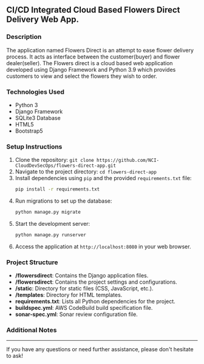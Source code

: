 
## CI/CD Integrated Cloud Based Flowers Direct Delivery Web App.

### Description
The application named Flowers Direct is an attempt to ease flower delivery process. It acts as interface between the customer(buyer) and flower dealer(seller). The Flowers direct is a cloud based web application developed using Django Framework and Python 3.9 which provides customers to view and select the flowers they wish to order.

### Technologies Used
- Python 3
- Django Framework
- SQLite3 Database
- HTML5
- Bootstrap5

### Setup Instructions
1. Clone the repository: `git clone https://github.com/NCI-CloudDevSecOps/flowers-direct-app.git`
2. Navigate to the project directory: `cd flowers-direct-app`
3. Install dependencies using `pip` and the provided `requirements.txt` file:
    ```bash
    pip install -r requirements.txt
    ```
4. Run migrations to set up the database:
    ```bash
    python manage.py migrate
    ```
5. Start the development server:
    ```bash
    python manage.py runserver
    ```
6. Access the application at `http://localhost:8080` in your web browser.

### Project Structure
- **/flowersdirect**: Contains the Django application files.
- **/flowersdirect**: Contains the project settings and configurations.
- **/static**: Directory for static files (CSS, JavaScript, etc.).
- **/templates**: Directory for HTML templates.
- **requirements.txt**: Lists all Python dependencies for the project.
- **buildspec.yml**: AWS CodeBuild build specification file.
- **sonar-spec.yml**: Sonar review configuration file.

### Additional Notes


---

If you have any questions or need further assistance, please don't hesitate to ask!
